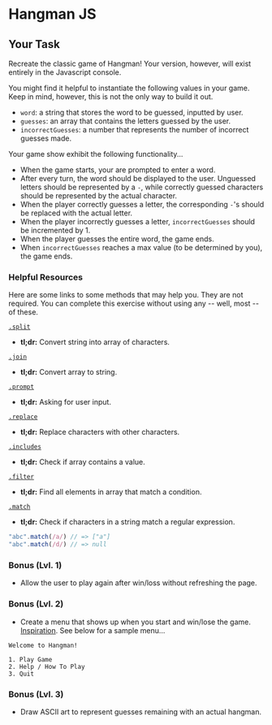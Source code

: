 # Hangman JS

## Your Task

Recreate the classic game of Hangman! Your version, however, will exist entirely in the Javascript console.

You might find it helpful to instantiate the following values in your game. Keep in mind, however, this is not the only way to build it out.
* `word`: a string that stores the word to be guessed, inputted by user.
* `guesses`: an array that contains the letters guessed by the user.
* `incorrectGuesses`: a number that represents the number of incorrect guesses made.

Your game show exhibit the following functionality...
* When the game starts, your are prompted to enter a word.
* After every turn, the word should be displayed to the user. Unguessed letters should be represented by a `-`, while correctly guessed characters should be represented by the actual character.
* When the player correctly guesses a letter, the corresponding `-`'s should be replaced with the actual letter.
* When the player incorrectly guesses a letter, `incorrectGuesses` should be incremented by 1.
* When the player guesses the entire word, the game ends.
* When `incorrectGuesses` reaches a max value (to be determined by you), the game ends.

### Helpful Resources

Here are some links to some methods that may help you. They are not required. You can complete this exercise without using any -- well, most -- of these.

[`.split`](https://developer.mozilla.org/en-US/docs/Web/JavaScript/Reference/Global_Objects/String/split)  
  * **tl;dr:** Convert string into array of characters.

[`.join`](https://developer.mozilla.org/en-US/docs/Web/JavaScript/Reference/Global_Objects/Array/join)
  * **tl;dr:** Convert array to string.

[`.prompt`](https://developer.mozilla.org/en-US/docs/Web/API/Window/prompt)  
  * **tl;dr:** Asking for user input.

[`.replace`](https://developer.mozilla.org/en-US/docs/Web/JavaScript/Reference/Global_Objects/String/replace)  
  * **tl;dr:** Replace characters with other characters.

[`.includes`](https://developer.mozilla.org/en-US/docs/Web/JavaScript/Reference/Global_Objects/Array/filter)  
  * **tl;dr:** Check if array contains a value.

[`.filter`](https://developer.mozilla.org/en-US/docs/Web/JavaScript/Reference/Global_Objects/Array/includes)  
  * **tl;dr:** Find all elements in array that match a condition.

[`.match`](https://developer.mozilla.org/en-US/docs/Web/JavaScript/Reference/Global_Objects/String/match)  
  * **tl;dr:** Check if characters in a string match a regular expression.  

  ```js
  "abc".match(/a/) // => ["a"]
  "abc".match(/d/) // => null
  ```

### Bonus (Lvl. 1)

* Allow the user to play again after win/loss without refreshing the page.

### Bonus (Lvl. 2)

* Create a menu that shows up when you start and win/lose the game. [Inspiration](https://gieseanw.files.wordpress.com/2010/03/hangman_banner.jpg?w=900&h=424). See below for a sample menu...

```text
Welcome to Hangman!

1. Play Game
2. Help / How To Play
3. Quit
```

### Bonus (Lvl. 3)

* Draw ASCII art to represent guesses remaining with an actual hangman.
